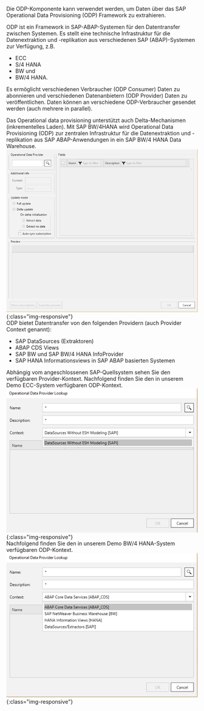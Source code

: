 Die ODP-Komponente kann verwendet werden, um Daten über das SAP Operational Data Provisioning (ODP) Framework zu extrahieren. 

ODP ist ein Framework in SAP-ABAP-Systemen für den Datentransfer zwischen Systemen. 
Es stellt eine technische Infrastruktur für die Datenextraktion und -replikation aus verschiedenen SAP (ABAP)-Systemen zur Verfügung, z.B. 
- ECC 
- S/4 HANA
- BW und 
- BW/4 HANA. 

Es ermöglicht verschiedenen Verbraucher  (ODP Consumer) Daten zu abonnieren und verschiedenen Datenanbietern (ODP Provider) Daten zu veröffentlichen. Daten können an verschiedene ODP-Verbraucher gesendet werden (auch mehrere in parallel).  

Das Operational data provisioning unterstützt auch Delta-Mechanismen (inkrementelles Laden). 
Mit SAP BW/4HANA wird Operational Data Provisioning (ODP) zur zentralen Infrastruktur für die Datenextraktion und -replikation aus SAP ABAP-Anwendungen in ein SAP BW/4 HANA Data Warehouse. 
<br/>
![ODP-Komponente](/img/content/odp/odp-component-general.png){:class="img-responsive"}
<br/>
ODP bietet Datentransfer von den folgenden Providern (auch Provider Context genannt): 
- SAP DataSources (Extraktoren) 
- ABAP CDS Views 
- SAP BW und SAP BW/4 HANA InfoProvider
- SAP HANA Informationsviews in SAP ABAP basierten Systemen 

Abhängig vom angeschlossenen SAP-Quellsystem sehen Sie den verfügbaren Provider-Kontext. 
Nachfolgend finden Sie den in unserem Demo ECC-System verfügbaren ODP-Kontext. 
<br/>
![ODP Provider-Kontext aus einem ERP-System](/img/content/odp/odp-component-context-erp.png){:class="img-responsive"}
<br/>
Nachfolgend finden Sie den in unserem Demo BW/4 HANA-System verfügbaren ODP-Kontext. 
<br/>
![ODP Provider-Kontext aus einem BW/4 HANA-System](/img/content/odp/odp-component-context-bw.png){:class="img-responsive"}

